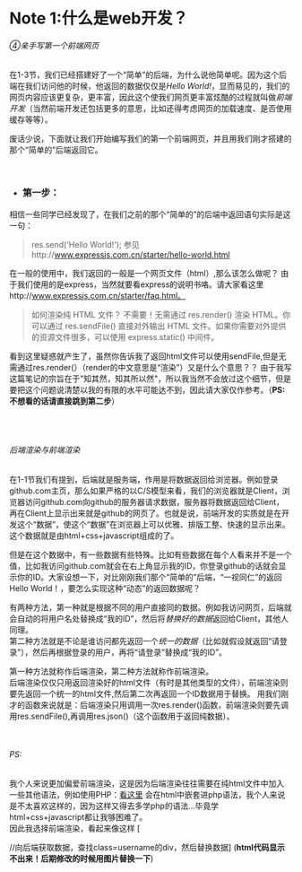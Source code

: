 # Note 1:什么是web开发？

###### ④亲手写第一个前端网页
在1-3节，我们已经搭建好了一个“简单”的后端，为什么说他简单呢。因为这个后端在我们访问他的时候，他返回的数据仅仅是*Hello World!*，显而易见的，我们的网页内容应该更复杂，更丰富，因此这个使我们网页更丰富炫酷的过程就叫做*前端开发*（当然前端开发还包括更多的意思，比如还得考虑网页的加载速度、是否使用缓存等等）。

废话少说，下面就让我们开始编写我们的第一个前端网页，并且用我们刚才搭建的那个“简单的”后端返回它。

<br />

- ### 第一步：

相信一些同学已经发现了，在我们之前的那个“简单的”的后端中返回语句实际是这一句：

>res.send('Hello World!'); 参见http://www.expressjs.com.cn/starter/hello-world.html

在一般的使用中，我们返回的一般是一个网页文件（html）,那么该怎么做呢？ 由于我们使用的是express，当然就要看express的说明书咯。请大家看这里http://www.expressjs.com.cn/starter/faq.html。
> 如何渲染纯 HTML 文件？
不需要！无需通过 res.render() 渲染 HTML。你可以通过 res.sendFile() 直接对外输出 HTML 文件。如果你需要对外提供的资源文件很多，可以使用 express.static() 中间件。

看到这里疑惑就产生了，虽然你告诉我了返回html文件可以使用sendFile,但是无需通过res.render(）（render的中文意思是“渲染”）又是什么个意思？？ 由于我写这篇笔记的宗旨在于"知其然，知其所以然"，所以我当然不会放过这个细节，但是要把这个问题说清楚以我的有限的水平可能达不到，因此请大家仅作参考。（**PS:不想看的话请直接跳到第二步**）

<br/>
<br/>

###### 后端渲染与前端渲染
在1-1节我们有提到，后端就是服务端，作用是将数据返回给浏览器。例如登录github.com主页，那么如果严格的以C/S模型来看，我们的浏览器就是Client，浏览器访问github.com向github的服务器请求数据，服务器将数据返回给Client，再在Client上显示出来就是github的网页了。也就是说，前端开发的实质就是在开发这个“数据”，使这个“数据”在浏览器上可以优雅、排版工整、快速的显示出来。这个数据就是由html+css+javascript组成的了。

但是在这个数据中，有一些数据有些特殊。比如有些数据在每个人看来并不是一个值，比如我访问github.com就会在右上角显示我的ID，你登录github的话就会显示你的ID。大家设想一下，对比刚刚我们那个“简单的”后端，“一视同仁”的返回 Hello World！，要怎么实现这种“动态”的返回数据呢？ 

有两种方法，第一种就是根据不同的用户直接同的数据。例如我访问网页，后端就会自动的将用户名处替换成“我的ID”，然后将*替换好的数据*返回给Client，其他人同理。<br/>
第二种方法就是不论是谁访问都先返回一个*统一的数据*（比如就假设就返回“请登录”），然后再根据登录的用户，再将“请登录”替换成“我的ID”。

第一种方法就称作后端渲染，第二种方法就称作前端渲染。<br>
后端渲染仅仅只用返回渲染好的html文件（有时是其他类型的文件），前端渲染则要先返回一个统一的html文件,然后第二次再返回一个ID数据用于替换。
用我们刚才的函数来说就是：后端渲染只用调用一次res.render()函数，前端渲染则要先调用res.sendFile(),再调用res.json()（这个函数用于返回纯数据）。

<br/>

###### PS:
我个人来说更加偏爱前端渲染，这是因为后端渲染往往需要在纯html文件中加入一些其他语法，例如使用PHP：[看这里](http://www.w3school.com.cn/php/php_syntax.asp)  会在html中嵌套进php语法，我个人来说是不太喜欢这样的，因为这样又得去多学php的语法...毕竟学html+css+javascript都让我够困难了。<br/>
因此我选择前端渲染，看起来像这样 [<div class=username> <js>//向后端获取数据，查找class=username的div，然后替换数据</javascript>] (**html代码显示不出来！后期修改的时候用图片替换一下**)




